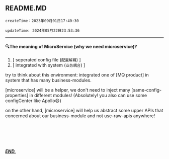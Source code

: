 ## README.MD

`createTime：2023年09月01日17:40:30`

`updateTime: 2024年05月22日23:53:36`

---

#### 🔍The meaning of MicroService (why we need microservice)?
1. [ seperated config file (`配置解耦`) ] 
2. [ integrated with system (`业务耦合`) ]

try to think about this environment: integrated one of [MQ product] in system that has many business-modules.

[microservice] will be a helper, we don't need to inject many [same-config-properties] in different modules! (Absolutely! you also can use some configCenter like Apollo😄)

on the other hand, [microservice] will help us abstract some upper APIs that concerned about our business-module and not use-raw-apis anywhere!












<br/><br/><br/><br/>

***<u>END.</u>***
